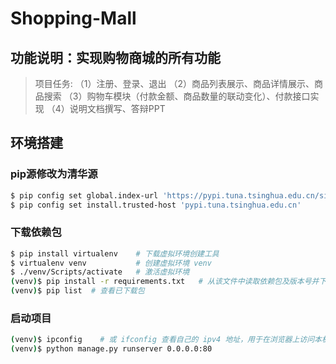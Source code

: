 # Shopping-Mall

## 功能说明：实现购物商城的所有功能
> 项目任务: 
>       （1）注册、登录、退出
>       （2）商品列表展示、商品详情展示、商品搜索
>       （3）购物车模块（付款金额、商品数量的联动变化）、付款接口实现
>       （4）说明文档撰写、答辩PPT


## 环境搭建

### pip源修改为清华源
```bash
$ pip config set global.index-url 'https://pypi.tuna.tsinghua.edu.cn/simple'
$ pip config set install.trusted-host 'pypi.tuna.tsinghua.edu.cn'
```

### 下载依赖包
```bash
$ pip install virtualenv    # 下载虚拟环境创建工具
$ virtualenv venv           # 创建虚拟环境 venv
$ ./venv/Scripts/activate   # 激活虚拟环境
(venv)$ pip install -r requirements.txt   # 从该文件中读取依赖包及版本号并下载
(venv)$ pip list  # 查看已下载包
```

### 启动项目
```bash
(venv)$ ipconfig    # 或 ifconfig 查看自己的 ipv4 地址，用于在浏览器上访问本机或127.0.0.0 或 localhost 访问
(venv)$ python manage.py runserver 0.0.0.0:80
```





